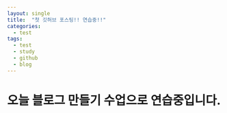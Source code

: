 ```yaml
---
layout: single
title:  "첫 깃허브 포스팅!! 연습중!!"
categories:
  - test
tags:
  - test
  - study
  - github
  - blog
---
```


# 오늘 블로그 만들기 수업으로 연습중입니다.

